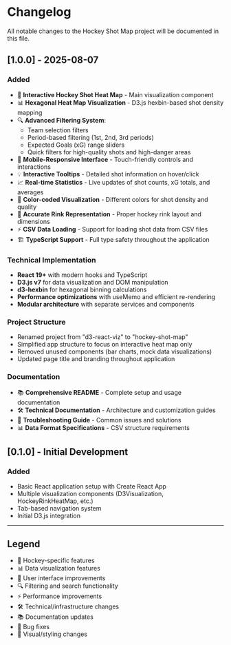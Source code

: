 # Changelog

All notable changes to the Hockey Shot Map project will be documented in this file.

## [1.0.0] - 2025-08-07

### Added
- 🏒 **Interactive Hockey Shot Heat Map** - Main visualization component
- 📊 **Hexagonal Heat Map Visualization** - D3.js hexbin-based shot density mapping
- 🔍 **Advanced Filtering System**:
  - Team selection filters
  - Period-based filtering (1st, 2nd, 3rd periods)
  - Expected Goals (xG) range sliders
  - Quick filters for high-quality shots and high-danger areas
- 📱 **Mobile-Responsive Interface** - Touch-friendly controls and interactions
- 💡 **Interactive Tooltips** - Detailed shot information on hover/click
- 📈 **Real-time Statistics** - Live updates of shot counts, xG totals, and averages
- 🎨 **Color-coded Visualization** - Different colors for shot density and quality
- 🥅 **Accurate Rink Representation** - Proper hockey rink layout and dimensions
- ⚡ **CSV Data Loading** - Support for loading shot data from CSV files
- 🏗️ **TypeScript Support** - Full type safety throughout the application

### Technical Implementation
- **React 19+** with modern hooks and TypeScript
- **D3.js v7** for data visualization and DOM manipulation
- **d3-hexbin** for hexagonal binning calculations
- **Performance optimizations** with useMemo and efficient re-rendering
- **Modular architecture** with separate services and components

### Project Structure
- Renamed project from "d3-react-viz" to "hockey-shot-map"
- Simplified app structure to focus on interactive heat map only
- Removed unused components (bar charts, mock data visualizations)
- Updated page title and branding throughout application

### Documentation
- 📚 **Comprehensive README** - Complete setup and usage documentation
- 🛠️ **Technical Documentation** - Architecture and customization guides
- 🔧 **Troubleshooting Guide** - Common issues and solutions
- 📊 **Data Format Specifications** - CSV structure requirements

## [0.1.0] - Initial Development

### Added
- Basic React application setup with Create React App
- Multiple visualization components (D3Visualization, HockeyRinkHeatMap, etc.)
- Tab-based navigation system
- Initial D3.js integration

---

## Legend
- 🏒 Hockey-specific features
- 📊 Data visualization features  
- 📱 User interface improvements
- 🔍 Filtering and search functionality
- ⚡ Performance improvements
- 🛠️ Technical/infrastructure changes
- 📚 Documentation updates
- 🐛 Bug fixes
- 🎨 Visual/styling changes
